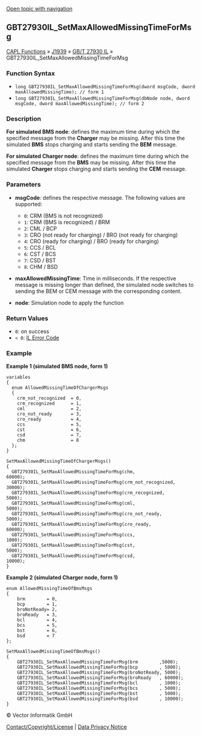 [Open topic with navigation](../../../../../../CANoeDEFamily.htm#Topics/CAPLFunctions/J1939/GBT27930InteractionLayer/Functions/CAPLfunctionGBT27930ILSetMaxAllowedMissingTimeForMsg.md)

## GBT27930IL_SetMaxAllowedMissingTimeForMsg

[CAPL Functions](../../../CAPLfunctions.md) » [J1939](../../CAPLfunctionsJ1939StartPage.md) » [GB/T 27930 IL](../CAPLfunctionsGBT27930ILOverview.md) » GBT27930IL_SetMaxAllowedMissingTimeForMsg

### Function Syntax

- `long GBT27930IL_SetMaxAllowedMissingTimeForMsg(dword msgCode, dword maxAllowedMissingTime); // form 1`
- `long GBT27930IL_SetMaxAllowedMissingTimeForMsg(dbNode node, dword msgCode, dword maxAllowedMissingTime); // form 2`

### Description

**For simulated BMS node**: defines the maximum time during which the specified message from the **Charger** may be missing. After this time the simulated **BMS** stops charging and starts sending the **BEM** message.

**For simulated Charger node**: defines the maximum time during which the specified message from the **BMS** may be missing. After this time the simulated **Charger** stops charging and starts sending the **CEM** message.

### Parameters

- **msgCode**: defines the respective message. The following values are supported:
  - `0`: CRM (BMS is not recognized)
  - `1`: CRM (BMS is recognized) / BRM
  - `2`: CML / BCP
  - `3`: CRO (not ready for charging) / BRO (not ready for charging)
  - `4`: CRO (ready for charging) / BRO (ready for charging)
  - `5`: CCS / BCL
  - `6`: CST / BCS
  - `7`: CSD / BST
  - `8`: CHM / BSD

- **maxAllowedMissingTime**: Time in milliseconds. If the respective message is missing longer than defined, the simulated node switches to sending the BEM or CEM message with the corresponding content.

- **node**: Simulation node to apply the function

### Return Values

- `0`: on success
- `< 0`: [IL Error Code](../../../CAPLfunctionsISOj1939ErrorCodes.md)

### Example

**Example 1 (simulated BMS node, form 1)**

```plaintext
variables
{
  enum AllowedMissingTimeOfChargerMsgs
  {
    crm_not_recognized  = 0,
    crm_recognized      = 1,
    cml                 = 2,
    cro_not_ready       = 3,
    cro_ready           = 4,
    ccs                 = 5,
    cst                 = 6,
    csd                 = 7,
    chm                 = 8
  };
}

SetMaxAllowedMissingTimeOfChargerMsgs()
{
  GBT27930IL_SetMaxAllowedMissingTimeForMsg(chm,                60000);
  GBT27930IL_SetMaxAllowedMissingTimeForMsg(crm_not_recognized, 30000);
  GBT27930IL_SetMaxAllowedMissingTimeForMsg(crm_recognized,      5000);
  GBT27930IL_SetMaxAllowedMissingTimeForMsg(cml,                 5000);
  GBT27930IL_SetMaxAllowedMissingTimeForMsg(cro_not_ready,       5000);
  GBT27930IL_SetMaxAllowedMissingTimeForMsg(cro_ready,          60000);
  GBT27930IL_SetMaxAllowedMissingTimeForMsg(ccs,                 1000);
  GBT27930IL_SetMaxAllowedMissingTimeForMsg(cst,                 5000);
  GBT27930IL_SetMaxAllowedMissingTimeForMsg(csd,                10000);
}
```

**Example 2 (simulated Charger node, form 1)**

```plaintext
enum AllowedMissingTimeOfBmsMsgs
{
    brm        = 0,
    bcp        = 1,
    broNotReady= 2,
    broReady   = 3,
    bcl        = 4,
    bcs        = 5,
    bst        = 6,
    bsd        = 7
};

SetMaxAllowedMissingTimeOfBmsMsgs()
{
    GBT27930IL_SetMaxAllowedMissingTimeForMsg(brm        ,5000);
    GBT27930IL_SetMaxAllowedMissingTimeForMsg(bcp        , 5000);
    GBT27930IL_SetMaxAllowedMissingTimeForMsg(broNotReady, 5000);
    GBT27930IL_SetMaxAllowedMissingTimeForMsg(broReady   , 60000);
    GBT27930IL_SetMaxAllowedMissingTimeForMsg(bcl        , 1000);
    GBT27930IL_SetMaxAllowedMissingTimeForMsg(bcs        , 5000);
    GBT27930IL_SetMaxAllowedMissingTimeForMsg(bst        , 5000);
    GBT27930IL_SetMaxAllowedMissingTimeForMsg(bsd        , 10000);
}
```

© Vector Informatik GmbH

[Contact/Copyright/License](../../../../Shared/ContactCopyrightLicense.md) | [Data Privacy Notice](https://www.vector.com/int/en/company/get-info/privacy-policy/)
